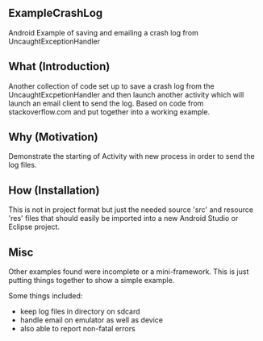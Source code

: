 ## ExampleCrashLog

Android Example of saving and emailing a crash log from UncaughtExceptionHandler

## What  (Introduction)

Another collection of code set up to save a crash log from the UncaughtExcpetionHandler and then launch another activity which will launch an email client to send the log.
Based on code from stackoverflow.com and put together into a working example.

## Why  (Motivation)

Demonstrate the starting of Activity with new process in order to send the log files.

## How  (Installation)

This is not in project format but just the needed source 'src' and resource 'res' files that should easily be imported into a new Android Studio or Eclipse project.

## Misc

Other examples found were incomplete or a mini-framework.  This is just putting things together to show a simple example.

Some things included:

- keep log files in directory on sdcard
- handle email on emulator as well as device
- also able to report non-fatal errors
